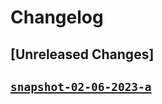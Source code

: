 # Changelog

## [Unreleased Changes]

## [`snapshot-02-06-2023-a`](https://github.com/amp-lang/ampc/releases/tag/snapshot-02-06-2023-a)